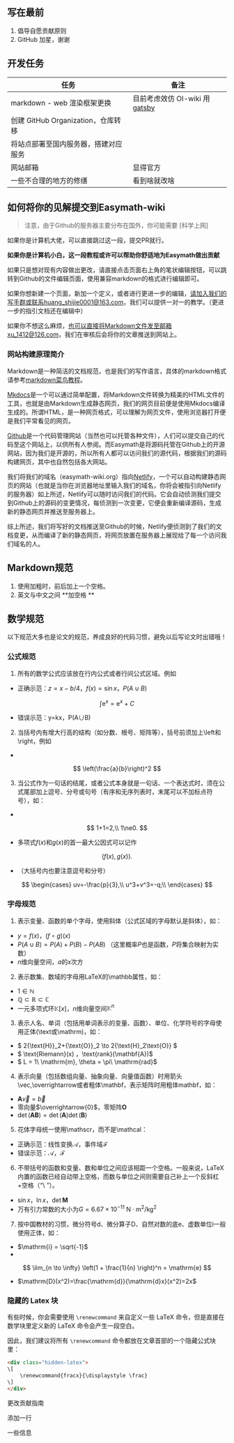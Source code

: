 ## 写在最前

1. 倡导自愿贡献原则
2. GitHub 加星，谢谢

## 开发任务

| 任务                                 | 备注                                                       |
| ------------------------------------ | ---------------------------------------------------------- |
| markdown - web 渲染框架更换          | 目前考虑效仿 OI-wiki 用 [gatsby](https://www.gatsbyjs.com) |
| 创建 GitHub Organization，仓库转移   |                                                            |
| 将站点部署至国内服务器，搭建对应服务 |                                                            |
| 网站邮箱                             | 显得官方                                                   |
| 一些不合理的地方的修缮               | 看到啥就改啥                                               |

## 如何将你的见解提交到Easymath-wiki

> 注意，由于Github的服务器主要分布在国外，你可能需要 [科学上网]

如果你是计算机大佬，可以直接跳过这一段，提交PR就行。

 **如果你是计算机小白，这一段教程或许可以帮助你舒适地为Easymath做出贡献** 

如果只是想对现有内容做出更改，请直接点击页面右上角的笔状编辑按钮，可以跳转到Github的文件编辑页面，使用兼容markdown的格式进行编辑即可。

如果你想新建一个页面，新加一个定义，或者进行更进一步的编辑，请加入我们的写手群或联系huang_shijie0001@163.com，我们可以提供一对一的教学。（更进一步的指引文档还在编辑中）

如果你不想这么麻烦，也可以直接将Markdown文件发至邮箱xu_1412@126.com，我们在审核后会将你的文章推送到网站上。

### 网站构建原理简介

Markdown是一种简洁的文档规范，也是我们的写作语言，具体的markdown格式请参考[markdown菜鸟教程](https://www.runoob.com/markdown/md-tutorial.html)。

[Mkdocs](https://www.mkdocs.org/)是一个可以通过简单配置，将Markdown文件转换为精美的HTML文件的工具，也就是由Markdown生成静态网页，我们的网页目前便是使用Mkdocs编译生成的。所谓HTML，是一种网页格式，可以理解为网页文件，使用浏览器打开便是我们平常看见的网页。

[Github](https://github.com/)是一个代码管理网站（当然也可以托管各种文件），人们可以提交自己的代码至这个网站上，以供所有人参阅。而Easymath是将源码托管在Github上的开源网站，因为我们是开源的，所以所有人都可以访问我们的源代码，根据我们的源码构建网页，其中也自然包括各大网站。

我们将我们的域名（easymath-wiki.org）指向[Netlify](https://www.netlify.com/)，一个可以自动构建静态网页的网站（也就是当你在浏览器地址里输入我们的域名，你将会被指引向Netlify的服务器）如上所述，Netlify可以随时访问我们的代码。它会自动侦测我们提交到Github上的源码的变更情况，每侦测到一次变更，它便会重新编译源码，生成新的静态网页并推送至服务器上。

综上所述，我们将写好的文档推送至Github的时候，Netlify便侦测到了我们的文档变更，从而编译了新的静态网页，将网页放置在服务器上展现给了每一个访问我们域名的人。

## Markdown规范

1. 使用加粗时，前后加上一个空格。
2. 英文与中文之间 **加空格 ** 

## 数学规范

以下规范大多也是论文的规范，养成良好的代码习惯，避免以后写论文时出错哦！

### 公式规范

1. 所有的数学公式应该放在行内公式或者行间公式区域。例如

* 正确示范：$z=x-b/4$，$f(x)=\sin x$，$P(A \cup B)$

$$
\int {\mathrm{e}}^x = {\mathrm{e}}^x + C
$$

* 错误示范：y=kx，P(A∪B)

2. 当括号内有增大行高的结构（如分数、根号、矩阵等），括号前须加上\left和\right，例如

* 

$$
\left(\frac{a}{b}\right)^2
$$

3. 当公式作为一句话的结尾，或者公式本身就是一句话、一个表达式时，须在公式尾部加上逗号、分号或句号（有序和无序列表时，末尾可以不加标点符号），如：

* 

$$
1+1=2,\\
1\ne0.
$$

* 多项式$f(x)$和$g(x)$的首一最大公因式可以记作

$$
(f(x),g(x)).
$$

* （大括号内也要注意逗号和分号）

$$
\begin{cases}
uv=-\frac{p}{3},\\
u^3+v^3=-q;\\
\end{cases}
$$

### 字母规范

1. 表示变量、函数的单个字母，使用斜体（公式区域的字母默认是斜体），如：

* $y=f(x)$，$(f\circ g)(x)$
* $P(A \cup B)=P(A) + P(B) - P(AB)$ （这里概率$P$也是函数，$P$将集合映射为实数）
* $n$维向量空间，$a$的$x$次方

2. 表示数集、数域的字母用LaTeX的\mathbb属性，如：

* $1 \in \mathbb{N}$
* $\mathbb{Q} \subset \mathbb{R} \subset \mathbb{C}$
* 一元多项式环$\mathbb{K}[x]$，$n$维向量空间${\mathbb{K}}^n$

3. 表示人名、单词（包括用单词表示的变量、函数）、单位、化学符号的字母使用正体(\text或\mathrm)，如：

* $ 2{\text{H}}_2+{\text{O}}_2 \to 2{\text{H}_2\text{O}} $
* $ \text{Riemann}(x) $，$\text{rank}(\mathbf{A})$
* $ L = 1\ \mathrm{m}, \theta = \pi\ \mathrm{rad}$

4. 表示向量（包括数组向量、抽象向量、向量值函数）时用箭头\vec,\overrightarrow或者粗体\mathbf，表示矩阵时用粗体mathbf，如：

* $\mathbf{A}\overrightarrow{v} = \overrightarrow{b}$
* 零向量$\overrightarrow{0}$，零矩阵$\mathbf{O}$
* $\det(\mathbf{AB}) = \det(\mathbf{A})\det(\mathbf{B})$

5. 花体字母统一使用\mathscr，而不是\mathcal：

* 正确示范：线性变换$\mathscr{A}$，事件域$\mathscr{F}$
* 错误示范：$\mathcal{A}$，$\mathcal{F}$

6. 不带括号的函数和变量、数和单位之间应该相距一个空格。一般来说，LaTeX内置的函数已经自动带上空格，而数与单位之间则需要自己补上一个反斜杠+空格（“\ ”）。

* $\sin x$，$\ln x$，$\det \mathbf{M}$
* 万有引力常数的大小为$G = 6.67\times10^{-11}\ \mathrm{N \cdot m^2/kg^2}$

7. 按中国教材的习惯，微分符号$\mathrm{d}$、微分算子$\mathrm{D}$、自然对数的底$\mathrm{e}$、虚数单位$\mathrm{i}$一般使用正体，如：

* $\mathrm{i} = \sqrt{-1}$
* 

$$
\lim_{n \to \infty} \left(1 + \frac{1}{n} \right)^n = \mathrm{e}
$$

* $\mathrm{D}(x^2)=\frac{\mathrm{d}}{\mathrm{d}x}(x^2)=2x$

### 隐藏的 Latex 块

有些时候，你会需要使用 `\renewcommand` 来自定义一些 LaTeX 命令，但是直接在数学块里定义新的 LaTeX 命令会产生一段空白。

因此，我们建议将所有 `\renewcommand` 命令都放在文章首部的一个隐藏公式块里：

```html
<div class="hidden-latex">
\[
    \renewcommand{fracx}{\displaystyle \frac}
\]
</div>
```

更改贡献指南

添加一行

一些信息